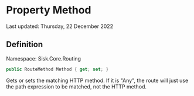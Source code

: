 # Property Method
Last updated: Thursday, 22 December 2022

## Definition
Namespace: Sisk.Core.Routing

```csharp
public RouteMethod Method { get; set; }
```

Gets or sets the matching HTTP method. If it is "Any", the route will just use the path expression to be matched, not the HTTP method.

